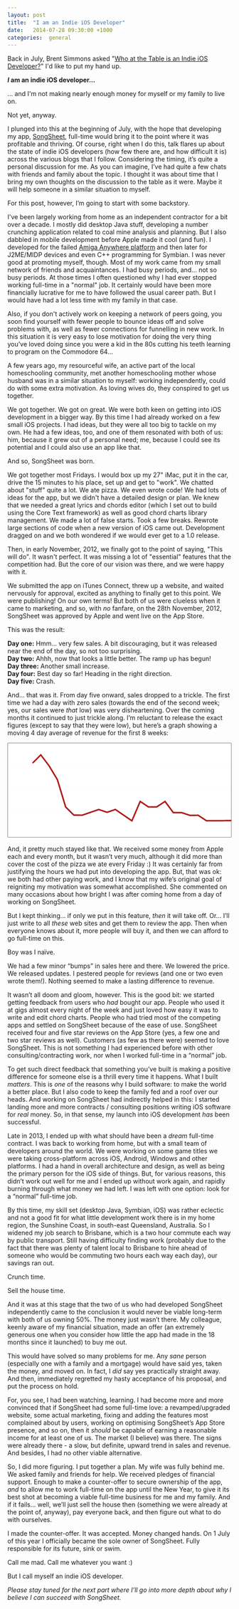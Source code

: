 ```yaml
---
layout: post
title:  "I am an Indie iOS Developer"
date:   2014-07-28 09:30:00 +1000
categories:  general
---
```


Back in July, Brent Simmons asked "[Who at the Table is an Indie iOS Developer?][1]" I'd like to put my hand up.

___I_ am an indie iOS developer…__

… and I'm not making nearly enough money for myself or my family to live on.

Not yet, anyway.

I plunged into this at the beginning of July, with the hope that developing my app, [SongSheet][2], full-time would bring it to the point where it was profitable and thriving. Of course, right when I do this, talk flares up about the state of indie iOS developers (how few there are, and how difficult it is) across the various blogs that I follow. Considering the timing, it’s quite a personal discussion for me. As you can imagine, I’ve had quite a few chats with friends and family about the topic. I thought it was about time that I  bring my own thoughts on the discussion to the table as it were. Maybe it will help someone in a similar situation to myself.

For this post, however, I’m going to start with some backstory.

I've been largely working from home as an independent contractor for a bit over a decade. I mostly did desktop Java stuff, developing a number crunching application related to coal mine analysis and planning. But I also dabbled in mobile development before Apple made it cool (and fun). I developed for the failed [Amiga Anywhere platform][3] and then later for J2ME/MIDP devices and even C++ programming for Symbian. I was never good at promoting myself, though. Most of my work came from my small network of friends and acquaintances. I had busy periods, and… not so busy periods. At those times I often questioned why I had ever stopped working full-time in a "normal" job. It certainly would have been more financially lucrative for me to have followed the usual career path. But I would have had a lot less time with my family in that case.

Also, if you don't actively work on keeping a network of peers going, you soon find yourself with fewer people to bounce ideas off and solve problems with, as well as fewer connections for funnelling in new work. In this situation it is very easy to lose motivation for doing the very thing you’ve loved doing since you were a kid in the 80s cutting his teeth learning to program on the Commodore 64…

A few years ago, my resourceful wife, an active part of the local homeschooling community, met another homeschooling mother whose husband was in a similar situation to myself: working independently, could do with some extra motivation. As loving wives do, they conspired to get us together.

We got together. We got on great. We were both keen on getting into iOS development in a bigger way. By this time I had already worked on a few small iOS projects. I had ideas, but they were all too big to tackle on my own. He had a few ideas, too, and one of them resonated with both of us: him, because it grew out of a personal need; me, because I could see its potential and I could also use an app like that.

And so, SongSheet was born.

We got together most Fridays. I would box up my 27" iMac, put it in the car, drive the 15 minutes to his place, set up and get to "work". We chatted about "stuff" quite a lot. We ate pizza. We even wrote code! We had lots of ideas for the app, but we didn't have a detailed design or plan. We knew that we needed a great lyrics and chords editor (which I set out to build using the Core Text framework) as well as good chord charts library management. We made a lot of false starts. Took a few breaks. Rewrote large sections of code when a new version of iOS came out. Development dragged on and we both wondered if we would ever get to a 1.0 release.

Then, in early November, 2012, we finally got to the point of saying, "This will do". It wasn't perfect. It was missing a lot of "essential" features that the competition had. But the core of our vision was there, and we were happy with it.

We submitted the app on iTunes Connect, threw up a website, and waited nervously for approval, excited as anything to finally get to this point. We were publishing! On our own terms! But both of us were clueless when it came to marketing, and so, with _no_ fanfare, on the 28th November, 2012, SongSheet was approved by Apple and went live on the App Store.

This was the result:

__Day one:__ Hmm… very few sales. A bit discouraging, but it was released near the end of the day, so not too surprising.
<br/>__Day two:__ Ahhh, now that looks a little better. The ramp up has begun!
<br/>__Day three:__ Another small increase.
<br/>__Day four:__ Best day so far! Heading in the right direction.
<br/>__Day five:__ Crash.

And… that was it. From day five onward, sales dropped to a trickle. The first time we had a day with zero sales (towards the end of the second week; yes, our sales were _that_ low) was very disheartening. Over the coming months it continued to just trickle along. I’m reluctant to release the exact figures (except to say that they were low), but here’s a graph showing a moving 4 day average of revenue for the first 8 weeks:

![First 8 week revenue, moving 4 day average](/images/songsheet-revenue-first-8-weeks.png)

And, it pretty much stayed like that. We received some money from Apple each and every month, but it wasn’t very much, although it did more than cover the cost of the pizza we ate every Friday :) It was certainly far from justifying the hours we had put into developing the app. But, that was ok: we both had other paying work, and I know that my wife’s original goal of reigniting my motivation was somewhat accomplished. She commented on many occasions about how bright I was after coming home from a day of working on SongSheet.

But I kept thinking… if only we put in this feature, _then_ it will take off. Or… I’ll just write to all _these_ web sites and get them to review the app. Then when everyone knows about it, more people will buy it, and then we can afford to go full-time on this.

Boy was I naïve.

We had a few minor “bumps” in sales here and there. We lowered the price. We released updates. I pestered people for reviews (and one or two even wrote them!). Nothing seemed to make a lasting difference to revenue.

It wasn’t all doom and gloom, however. This is the good bit: we started getting feedback from users who _had_ bought our app. People who used it at gigs almost every night of the week and just loved how easy it was to write and edit chord charts. People who had tried most of the competing apps and settled on SongSheet because of the ease of use. SongSheet received four and five star reviews on the App Store (yes, a few one and two star reviews as well). Customers (as few as there were) seemed to love SongSheet. This is not something I had experienced before with other consulting/contracting work, nor when I worked full-time in a “normal” job.

To get such direct feedback that something you’ve built is making a positive difference for someone else is a thrill every time it happens. What I built _matters_. This is _one_ of the reasons why I build software: to make the world a better place. But I also code to keep the family fed and a roof over our heads. And working on SongSheet had indirectly helped in this: I started landing more and more contracts / consulting positions writing iOS software for _real_ money. So, in that sense, my launch into iOS development _has_ been successful.

Late in 2013, I ended up with what should have been a _dream_ full-time contract. I was back to working from home, but with a small team of developers around the world. We were working on some game titles we were taking cross-platform across iOS, Android, Windows and other platforms. I had a hand in overall architecture and design, as well as being the primary person for the iOS side of things. But, for various reasons, this didn’t work out well for me and I ended up without work again, and rapidly burning through what money we had left. I was left with one option: look for a “normal” full-time job.

By this time, my skill set (desktop Java, Symbian, iOS) was rather eclectic and not a good fit for what little development work there is in my home region, the Sunshine Coast, in south-east Queensland, Australia. So I widened my job search to Brisbane, which is a two hour commute each way by public transport. Still having difficulty finding work (probably due to the fact that there was plenty of talent local to Brisbane to hire ahead of someone who would be commuting two hours each way each day), our savings ran out.

Crunch time.

Sell the house time.

And it was at this stage that the two of us who had developed SongSheet independently came to the conclusion it would never be viable long-term with both of us owning 50%. The money just wasn’t there. My colleague, keenly aware of my financial situation, made an offer (an extremely generous one when you consider how little the app had made in the 18 months since it launched) to buy me out.

This would have solved so many problems for me. Any _sane_ person (especially one with a family and a mortgage) would have said yes, taken the money, and moved on. In fact, I _did_ say yes practically straight away. And then, immediately regretted my hasty acceptance of his proposal, and put the process on hold.

For, you see, I had been watching, learning. I had become more and more convinced that if SongSheet had some full-time love: a revamped/upgraded website, some actual marketing, fixing and adding the features most complained about by users, working on optimising SongSheet’s App Store presence, and so on, then it _should_ be capable of earning a reasonable income for at least one of us. The market (I believe) was there. The signs were already there - a slow, but definite, upward trend in sales and revenue. And besides, I had no other viable alternative.

So, I did more figuring. I put together a plan. My wife was fully behind me. We asked family and friends for help. We received pledges of financial support. Enough to make a counter-offer to secure ownership of the app, _and_ to allow me to work full-time on the app until the New Year, to give it its best shot at becoming a viable full-time business for me and my family. And if it fails… well, we’ll just sell the house then (something we were already at the point of, anyway), pay everyone back, and then figure out what to do with ourselves.

I made the counter-offer. It was accepted. Money changed hands. On 1 July of this year I officially became the sole owner of SongSheet. Fully responsible for its future, sink or swim.

Call me mad. Call me whatever you want :)

But I call myself an indie iOS developer.

_Please stay tuned for the next part where I’ll go into more depth about why I believe I can succeed with SongSheet._


[1]:http://inessential.com/2014/07/25/who_at_the_table_is_an_indie_ios_develop
[2]:http://songsheetapp.com
[3]:http://www.amigahistory.co.uk/amigade.html
